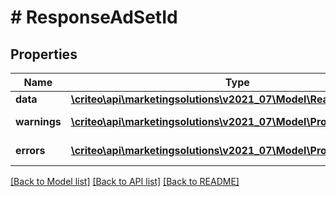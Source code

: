 # # ResponseAdSetId

## Properties

Name | Type | Description | Notes
------------ | ------------- | ------------- | -------------
**data** | [**\criteo\api\marketingsolutions\v2021_07\Model\ReadModelAdSetId**](ReadModelAdSetId.md) |  | [optional]
**warnings** | [**\criteo\api\marketingsolutions\v2021_07\Model\ProblemDetails[]**](ProblemDetails.md) |  | [optional] [readonly]
**errors** | [**\criteo\api\marketingsolutions\v2021_07\Model\ProblemDetails[]**](ProblemDetails.md) |  | [optional] [readonly]

[[Back to Model list]](../../README.md#models) [[Back to API list]](../../README.md#endpoints) [[Back to README]](../../README.md)
